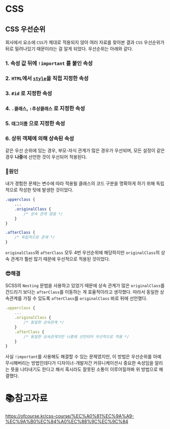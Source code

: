 # CSS

## CSS 우선순위

회사에서 요소에 `CSS`가 제대로 적용되지 않아 여러 자료를 찾아본 결과 `CSS` 우선순위가 뒤로 밀려나있기 때문이라는 걸 알게 되었다. 우선순위는 아래와 같다.

### 1. 속성 값 뒤에 `!important` 를 붙인 속성

### 2. `HTML`에서 [`style`](https://ofcourse.kr/html-course/태그의-속성#style-속성)을 직접 지정한 속성

### 3. `#id` 로 지정한 속성

### 4. `.클래스`, `:추상클래스` 로 지정한 속성

### 5. `태그이름` 으로 지정한 속성

### 6. 상위 객체에 의해 **상속**된 속성

같은 우선 순위에 있는 경우, 부모-자식 관계가 많은 경우가 우선되며, 모든 설정이 같은 경우 **나중**에 선언한 것이 우선되어 적용된다.

### 🤔원인

내가 경험한 문제는 변수에 따라 적용될 클래스의 코드 구분을 명확하게 하기 위해 독립적으로 작성한 탓에 발생한 것이었다.

```css
.upperclass {
	...
	.originalClass {
		/* 상속 관계 많음 */
	}
}

.afterClass {
	/* 독립적으로 존재 */
}
```

`originalClass`와 `afterClass` 모두 4번 우선순위에 해당하지만 `originalClass`의 상속 관계가 훨씬 많기 때문에 우선적으로 적용된 것이었다.

### 😎해결

SCSS의 `Nesting` 문법을 사용하고 있었기 때문에 상속 관계가 많은 `originalClass`를 건드리기 보다는 `afterClass`를 이동하는 게 효율적이라고 생각했다. 따라서 동일한 상속관계를 가질 수 있도록 `afterClass`를 `originalClass` 바로 뒤에 선언했다.

```js
.upperclass {
	...
	.originalClass {
		/* 동일한 상속관계 */
	}
	.afterClass {
    	/* 동일한 상속관계지만 나중에 선언되어 우선적으로 적용 */
	}
}
```

사실 `!important`를 사용해도 해결할 수 있는 문제였지만, 이 방법은 우선순위를 아예 무시해버리는 방법인데다가 디자이너-개발자간 커뮤니케이션시 중요한 속성임을 알리는 뜻을 나타내기도 한다고 해서 혹시라도 잘못된 소통이 이루어질까봐 위 방법으로 해결했다.

# :books:참고자료

https://ofcourse.kr/css-course/%EC%A0%81%EC%9A%A9-%EC%9A%B0%EC%84%A0%EC%88%9C%EC%9C%84